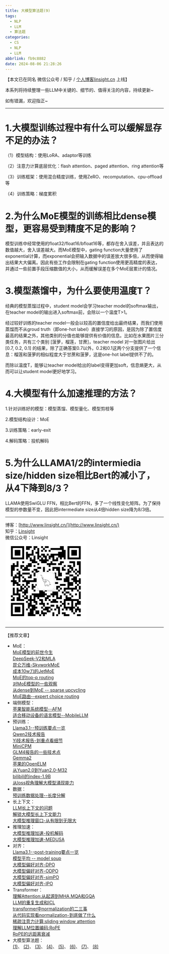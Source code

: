 ```yaml
---
title: 大模型算法题(9)
tags:
  - NLP
  - LLM
  - 算法题
categories:
  - CS
  - NLP
  - LLM
abbrlink: fb9c8882
date: 2024-08-06 21:28:26
---
```


【本文已在同名 微信公众号 / 知乎 / [个人博客linsight.cn](http://www.linsight.cn/) 上线】  

本系列将持续整理一些LLM中关键的、细节的、值得关注的内容，持续更新~  

如有错漏，欢迎指正~

***  

# 1.大模型训练过程中有什么可以缓解显存不足的办法？  

（1）模型结构：使用LoRA、adaptor等训练  

（2）注意力计算底层优化：flash attention、paged attention、ring attention等  

（3）训练框架：使用混合精度训练，使用ZeRO、recomputation、cpu-offload等  

（4）训练策略：梯度累积  

# 2.为什么MoE模型的训练相比dense模型，更容易受到精度不足的影响？  

模型训练中经常使用的float32/float16/bfloat16等，都存在舍入误差，并且表达的数值越大，舍入误差越大。而MoE模型中，gating function大量使用了exponential计算，而exponential会把输入数据中的误差放大很多倍，从而使得输出结果大大偏离。因此有些工作会限制在gating function使用更高精度的表达，并通过一些前置手段压缩数值的大小，从而缓解误差在多个MoE层累计的情况。  

# 3.模型蒸馏中，为什么要使用温度T？  

经典的模型蒸馏过程中，student model会学习teacher model的softmax输出，在teacher model的输出进入softmax前，会除以一个温度T>1。  

经过较好训练的teacher model一般会以较高的置信度给出最终结果，而我们使用蒸馏而不从groud truth（即one-hot label）直接学习的原因，是因为除了置信度最高的结果之外，其他类别的分值也能够提供有价值的信息。比如在水果图片三分类任务，共有三个类别 [菠萝，榴莲，甘蔗]，teacher model 对一张图片给出 [0.7, 0.2, 0.1] 的结果，除了正确答案0.7以外，0.2和0.1这两个分支提供了一个信息：榴莲和菠萝的相似程度大于甘蔗和菠萝，这是one-hot label提供不了的。  

而除以温度T，能够让teacher model给出的label变得更加soft，信息熵更大，从而可以让student model更好地学习。  

# 4.大模型有什么加速推理的方法？  

1.针对训练好的模型：模型蒸馏、模型量化、模型剪枝等  

2.模型结构设计：MoE  

3.训练策略：early-exit  

4.解码策略：投机解码  

# 5.为什么LLAMA1/2的intermiedia size/hidden size相比Bert的减小了，从4下降到8/3？  

LLAMA使用SwiGLU FFN，相比Bert的FFN，多了一个线性变化矩阵。为了保持模型的参数量不变，因此把intermediate size从4倍hidden size降为8/3倍。  

***  

博客：[http://www.linsight.cn/](http://www.linsight.cn/)  
知乎：[Linsight](https://www.zhihu.com/people/us4ever)  
微信公众号：Linsight  
![](/images/qrcode.jpg)  

***  

【推荐文章】  
- MoE：  
[MoE模型的前世今生](http://www.linsight.cn/44e38c1b.html)  
[DeepSeek-V2和MLA](https://www.linsight.cn/83c49df0.html)  
[昆仑万维-SkyworkMoE](https://www.linsight.cn/1d5bcd45.html)  
[成本10w刀的JetMoE](https://www.linsight.cn/f3acf042.html)  
[MoE的top-p routing](https://www.linsight.cn/224c42da.html)  
[对MoE模型的一些观察](https://www.linsight.cn/5e1d14b3.html)  
[从dense到MoE -- sparse upcycling](https://www.linsight.cn/a0824e29.html)  
[MoE路由--expert choice routing](https://www.linsight.cn/2c8bbc7.html)  
- 端侧模型：  
[苹果智能系统模型--AFM](https://www.linsight.cn/1e34e252.html)  
[适合移动设备的语言模型--MobileLLM](https://www.linsight.cn/5ac36d34.html)  
- 预训练：  
[Llama3.1--预训练要点一览](https://www.linsight.cn/7d7294cb.html)  
[Qwen2技术报告](https://www.linsight.cn/a8f8b641.html)  
[Yi技术报告-划重点看细节](http://www.linsight.cn/41b6a819.html)  
[MiniCPM](https://www.linsight.cn/376db710.html)  
[GLM4报告的一些技术点](https://www.linsight.cn/a5206abd.html)  
[Gemma2](https://www.linsight.cn/cf3f1f81.html)  
[苹果的OpenELM](https://www.linsight.cn/f845f3e4.html)  
[从Yuan2.0到Yuan2.0-M32](https://www.linsight.cn/3df0cd42.html)  
[bilibili的index-1.9B](https://www.linsight.cn/770b63e1.html)  
[从loss视角理解大模型涌现能力](https://www.linsight.cn/f5fb75e4.html)  
- 数据：  
[预训练数据处理--长度分解](https://www.linsight.cn/210dbccd.html)  
- 长上下文：  
[LLM长上下文的问题](http://www.linsight.cn/c4da56c0.html)  
[解锁大模型长上下文能力](http://www.linsight.cn/cc852861.html)  
[大模型推理窗口-从有限到无限大](http://www.linsight.cn/45ee1a6d.html)  
- 推理加速：  
[大模型推理加速-投机解码](http://www.linsight.cn/f5c015c.html)  
[大模型推理加速-MEDUSA](https://www.linsight.cn/7bbe2df6.html)  
- 对齐：  
[Llama3.1--post-training要点一览](https://www.linsight.cn/93328a2a.html)  
[模型平均 -- model soup](https://www.linsight.cn/bb8fcf21.html)  
[大模型偏好对齐-DPO](http://www.linsight.cn/473f2b43.html)  
[大模型偏好对齐-ODPO](http://www.linsight.cn/da871ebe.html)  
[大模型偏好对齐-simPO](http://www.linsight.cn/280fa97a.html)  
[大模型偏好对齐-IPO](http://www.linsight.cn/4fe7b810.html)  
- Transformer：  
[理解Attention:从起源到MHA,MQA和GQA](http://www.linsight.cn/3dc22f96.html)  
[LLM的重复生成和ICL](https://www.linsight.cn/7381cae3.html)  
[transformer中normalization的二三事](http://www.linsight.cn/6a40bfa5.html)  
[从代码实现看normalization-到底做了什么](http://www.linsight.cn/b70b4a2d.html)  
[稀疏注意力计算:sliding window attention](http://www.linsight.cn/c61d17e3.html)  
[理解LLM位置编码:RoPE](http://www.linsight.cn/a051710f.html)  
[RoPE的远距离衰减](https://www.linsight.cn/f0902f1a.html)  
- 大模型算法题：  
[(1)](http://www.linsight.cn/3345028a.html)、
[(2)](http://www.linsight.cn/ad0bba9d.html)、
[(3)](http://www.linsight.cn/1736008.html)、
[(4)](http://www.linsight.cn/1736008.html)、
[(5)](http://www.linsight.cn/336f2f3e.html)、
[(6)](http://www.linsight.cn/7c04944d.html)、
[(7)](https://www.linsight.cn/dd614e12.html)、
[(8)](https://www.linsight.cn/e287b9c3.html)  
